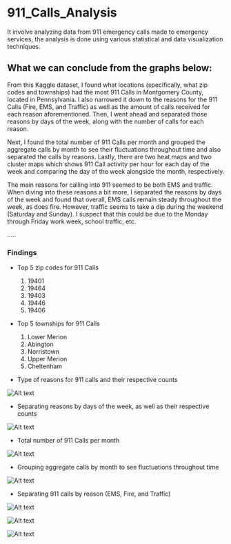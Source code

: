 # 911_Calls_Analysis
It involve analyzing data from 911 emergency calls made to emergency services, the analysis is done using various statistical and data visualization techniques.

## What we can conclude from the graphs below:
From this Kaggle dataset, I found what locations (specifically, what zip codes and townships) had the most 911 Calls in Montgomery County, located in Pennsylvania. I also narrowed it down to the reasons for the 911 Calls (Fire, EMS, and Traffic) as well as the amount of calls received for each reason aforementioned. Then, I went ahead and separated those reasons by days of the week, along with the number of calls for each reason.

Next, I found the total number of 911 Calls per month and grouped the aggregate calls by month to see their fluctuations throughout time and also separated the calls by reasons. Lastly, there are two heat maps and two cluster maps which shows 911 Call activity per hour for each day of the week and comparing the day of the week alongside the month, respectively.

The main reasons for calling into 911 seemed to be both EMS and traffic. When diving into these reasons a bit more, I separated the reasons by days of the week and found that overall, EMS calls remain steady throughout the week, as does fire. However, traffic seems to take a dip during the weekend (Saturday and Sunday). I suspect that this could be due to the Monday through Friday work week, school traffic, etc. 

.....


### Findings
 
- Top 5 zip codes for 911 Calls
    1.	19401
    2.	19464
    3.	19403
    4.	19446
    5.	19406

- Top 5 townships for 911 Calls
    1.	Lower Merion
    2.	Abington
    3.	Norristown
    4.	Upper Merion
    5.	Cheltenham
    
- Type of reasons for 911 calls and their respective counts

![Alt text](/graphs/reasoncount.png?raw=true)

- Separating reasons by days of the week, as well as their respective counts

![Alt text](/graphs/dayofweekcount.png?raw=true)

- Total number of 911 Calls per month

![Alt text](/graphs/callspermonth.png?raw=true)

- Grouping aggregate calls by month to see fluctuations throughout time

![Alt text](/graphs/aggcallsmonth.png?raw=true)

- Separating 911 calls by reason (EMS, Fire, and Traffic)

![Alt text](/graphs/ems.png?raw=true)

![Alt text](/graphs/fire.png?raw=true)

![Alt text](/graphs/traffic.png?raw=true)
    

